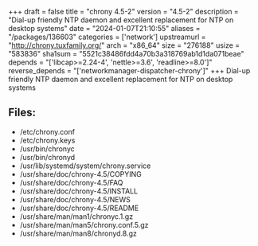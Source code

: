 +++
draft = false
title = "chrony 4.5-2"
version = "4.5-2"
description = "Dial-up friendly NTP daemon and excellent replacement for NTP on desktop systems"
date = "2024-01-07T21:10:55"
aliases = "/packages/136603"
categories = ['network']
upstreamurl = "http://chrony.tuxfamily.org/"
arch = "x86_64"
size = "276188"
usize = "583836"
sha1sum = "5521c38486fdd4a70b3a318769ab1d1da071beae"
depends = "['libcap>=2.24-4', 'nettle>=3.6', 'readline>=8.0']"
reverse_depends = "['networkmanager-dispatcher-chrony']"
+++
Dial-up friendly NTP daemon and excellent replacement for NTP on desktop systems

## Files: 
* /etc/chrony.conf
* /etc/chrony.keys
* /usr/bin/chronyc
* /usr/bin/chronyd
* /usr/lib/systemd/system/chrony.service
* /usr/share/doc/chrony-4.5/COPYING
* /usr/share/doc/chrony-4.5/FAQ
* /usr/share/doc/chrony-4.5/INSTALL
* /usr/share/doc/chrony-4.5/NEWS
* /usr/share/doc/chrony-4.5/README
* /usr/share/man/man1/chronyc.1.gz
* /usr/share/man/man5/chrony.conf.5.gz
* /usr/share/man/man8/chronyd.8.gz
